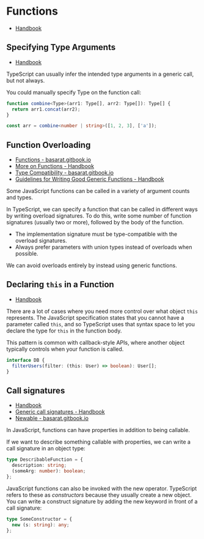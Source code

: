 # Functions

- [Handbook](https://www.typescriptlang.org/docs/handbook/2/functions.html)

## Specifying Type Arguments

- [Handbook](https://www.typescriptlang.org/docs/handbook/2/functions.html#specifying-type-arguments)

TypeScript can usually infer the intended type arguments in a generic call, but not always.

You could manually specify Type on the function call:

```typescript
function combine<Type>(arr1: Type[], arr2: Type[]): Type[] {
  return arr1.concat(arr2);
}

const arr = combine<number | string>([1, 2, 3], ['a']);
```

## Function Overloading

- [Functions - basarat.gitbook.io](https://basarat.gitbook.io/typescript/type-system/functions#overloading)
- [More on Functions - Handbook](https://www.typescriptlang.org/docs/handbook/2/functions.html#function-overloads)
- [Type Compatibility - basarat.gitbook.io](https://basarat.gitbook.io/typescript/type-system/type-compatibility#functions)
- [Guidelines for Writing Good Generic Functions - Handbook](https://www.typescriptlang.org/docs/handbook/2/functions.html#guidelines-for-writing-good-generic-functions)

Some JavaScript functions can be called in a variety of argument counts and types.

In TypeScript, we can specify a function that can be called in different ways by writing overload signatures. To do
this, write some number of function signatures (usually two or more), followed by the body of the function.

- The implementation signature must be type-compatible with the overload signatures.
- Always prefer parameters with union types instead of overloads when possible.

We can avoid overloads entirely by instead using generic functions.

## Declaring `this` in a Function

- [Handbook](https://www.typescriptlang.org/docs/handbook/2/functions.html#declaring-this-in-a-function)

There are a lot of cases where you need more control over what object `this` represents. The JavaScript specification
states that you cannot have a parameter called `this`, and so TypeScript uses that syntax space to let you declare the
type for `this` in the function body.

This pattern is common with callback-style APIs, where another object typically controls when your function is called.

```typescript
interface DB {
  filterUsers(filter: (this: User) => boolean): User[];
}
```

## Call signatures

- [Handbook](https://www.typescriptlang.org/docs/handbook/2/functions.html#call-signatures)
- [Generic call signatures - Handbook](https://www.typescriptlang.org/docs/handbook/2/generics.html#generic-types)
- [Newable - basarat.gitbook.io](https://basarat.gitbook.io/typescript/type-system/callable#newable)

In JavaScript, functions can have properties in addition to being callable.

If we want to describe something callable with properties, we can write a call signature in an object type:

```typescript
type DescribableFunction = {
  description: string;
  (someArg: number): boolean;
};
```

JavaScript functions can also be invoked with the new operator. TypeScript refers to these as *constructors* because
they usually create a new object. You can write a construct signature by adding the new keyword in front of a call
signature:

```typescript
type SomeConstructor = {
  new (s: string): any;
};
```

